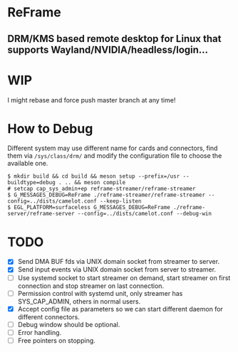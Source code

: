 ReFrame
=======

DRM/KMS based remote desktop for Linux that supports Wayland/NVIDIA/headless/login…
-----------------------------------------------------------------------------------

# WIP

I might rebase and force push master branch at any time!

# How to Debug

Different system may use different name for cards and connectors, find them via `/sys/class/drm/` and modify the configuration file to choose the available one.

```
$ mkdir build && cd build && meson setup --prefix=/usr --buildtype=debug . .. && meson compile
# setcap cap_sys_admin+ep reframe-streamer/reframe-streamer
$ G_MESSAGES_DEBUG=ReFrame ./reframe-streamer/reframe-streamer --config=../dists/camelot.conf --keep-listen
$ EGL_PLATFORM=surfaceless G_MESSAGES_DEBUG=ReFrame ./reframe-server/reframe-server --config=../dists/camelot.conf --debug-win
```

# TODO

- [X] Send DMA BUF fds via UNIX domain socket from streamer to server.
- [X] Send input events via UNIX domain socket from server to streamer.
- [ ] Use systemd socket to start streamer on demand, start streamer on first connection and stop streamer on last connection.
- [ ] Permission control with systemd unit, only streamer has SYS_CAP_ADMIN, others in normal users.
- [X] Accept config file as parameters so we can start different daemon for different connectors.
- [ ] Debug window should be optional.
- [ ] Error handling.
- [ ] Free pointers on stopping.
